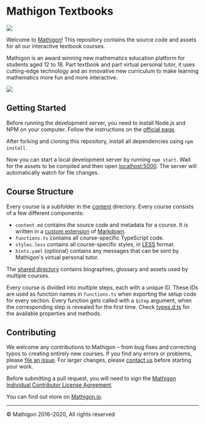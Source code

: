 # Mathigon Textbooks

![](https://mathigon.org/images/hero.png)

Welcome to [Mathigon](https://mathigon.org)! This repository contains the source code and assets
for all our interactive textbook courses.

Mathigon is an award winning new mathematics education platform for students aged 12 to 18. Part
textbook and part virtual personal tutor, it uses cutting-edge technology and an innovative new
curriculum to make learning mathematics more fun and more interactive.

![](https://mathigon.org/images/unused/divider-1.png)


## Getting Started

Before running the development server, you need to install Node.js and NPM on your computer. Follow
the instructions on the [official page](https://nodejs.org).

After forking and cloning this repository, install all dependencies using `npm install`.

Now you can start a local development server by running `npm start`. Wait for the assets to be
compiled and then open [localhost:5000](http://localhost:5000). The server will automatically watch
for file changes.


## Course Structure

Every course is a subfolder in the [content](content) directory. Every course consists of a few
different components:

* `content.md` contains the source code and metadata for a course. It is
  written in a [custom extension](https://mathigon.io/markdown) of
  [Markdown](https://github.com/adam-p/markdown-here/wiki/Markdown-Cheatsheet).
* `functions.ts` contains all course-specific TypeScript code.
* `styles.less` contains all course-specific styles, in
  [LESS](http://lesscss.org/) format.
* `hints.yaml` (optional) contains any messages that can be sent by Mathigon's
  virtual personal tutor.

The [shared directory](content/shared) contains biographies, glossary and assets used by multiple
courses.

Every course is divided into multiple steps, each with a unique ID. These IDs are used as function
names in `functions.ts` when exporting the setup code for every section. Every function gets called
with a `$step` argument, when the corresponding step is revealed for the first time. Check
[types.d.ts](content/shared/types.d.ts) for the available properties and methods.


## Contributing

We welcome any contributions to Mathigon – from bug fixes and correcting typos to creating entirely
new courses. If you find any errors or problems, please [file an issue](https://github.com/mathigon/textbooks/issues).
For larger changes, please [contact us](mailto:dev@mathigon.org) before starting your work.

Before submitting a pull request, you will need to sign the [Mathigon Individual Contributor
License Agreement](https://gist.github.com/plegner/5ad5b7be2948a4ad073c50b15ac01d39).

You can find out more on [Mathigon.io](https://mathigon.io).

---

© Mathigon 2016–2020, All rights reserved
